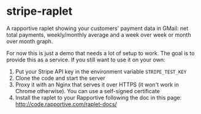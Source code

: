 stripe-raplet
=============

A rapportive raplet showing your customers' payment data in GMail: net total payments, weekly/monthly average and a week over week or month over month graph.

For now this is just a demo that needs a lot of setup to work. The goal is to provide this as a service. If you still want to use it on your own:  

1. Put your Stripe API key in the environment variable `STRIPE_TEST_KEY`
2. Clone the code and start the server
3. Proxy it with an Nginx that serves it over HTTPS (it won't work in Chrome otherwise). You can use a self-signed certificate
4. Install the raplet to your Rapportive following the doc in this page: http://code.rapportive.com/raplet-docs/
